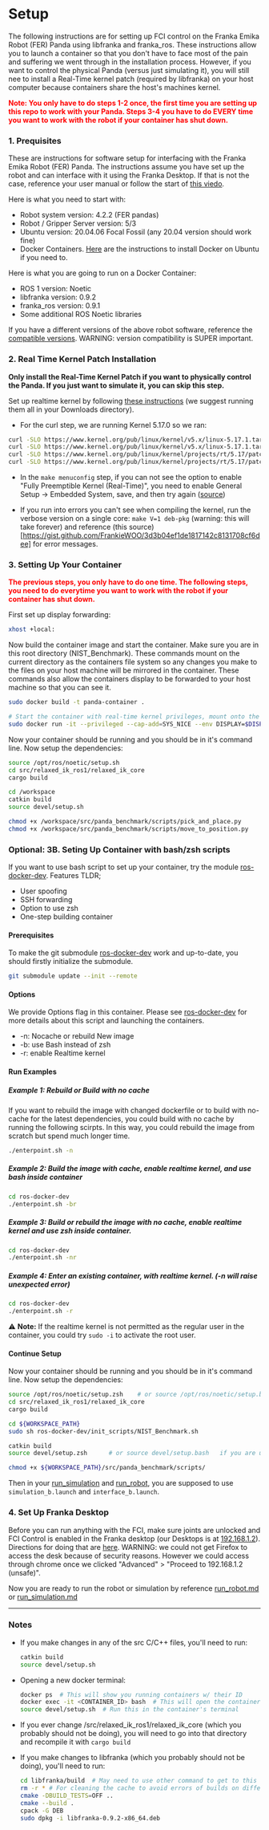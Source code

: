 # Setup 

The following instructions are for setting up FCI control on the Franka Emika Robot (FER) Panda using libfranka and franka_ros. These instructions allow you to launch a container so that you don't have to face most of the pain and suffering we went through in the installation process. However, if you want to control the physical Panda (versus just simulating it), you will still nee to install a Real-Time kernel patch (required by libfranka) on your host computer because containers share the host's machines kernel.

<span style="color:red"> **Note: You only have to do steps 1-2 once, the first time you are setting up this repo to work with your Panda. Steps 3-4 you have to do EVERY time you want to work with the robot if your container has shut down.**</span>



### 1. Prequisites
These are instructions for software setup for interfacing with the Franka Emika Robot (FER) Panda. The instructions assume you have set up the robot and can interface with it using the Franka Desktop. If that is not the case, reference your user manual or follow the start of [this viedo](https://youtu.be/91wFDNHVXI4?si=_RWVrXJ0wC-qe6NI).

Here is what you need to start with:
* Robot system version: 4.2.2 (FER pandas)
* Robot / Gripper Server version: 5/3
* Ubuntu version: 20.04.06 Focal Fossil (any 20.04 version should work fine)
* Docker Containers. [Here](https://docs.docker.com/engine/install/ubuntu/) are the instructions to install Docker on Ubuntu if you need to.


Here is what you are going to run on a Docker Container:
* ROS 1 version: Noetic
* libfranka version: 0.9.2
* franka_ros version: 0.9.1
* Some additional ROS Noetic libraries

If you have a different versions of the above robot software, reference the [compatible versions](https://frankaemika.github.io/docs/compatibility.html). WARNING: version compatibility is SUPER important.


### 2. Real Time Kernel Patch Installation
**Only install the Real-Time Kernel Patch if you want to physically control the Panda. If you just want to simulate it, you can skip this step.**

Set up realtime kernel by following [these instructions](https://frankaemika.github.io/docs/installation_linux.html#setting-up-the-real-time-kernel) (we suggest running them all in your Downloads directory).
* For the curl step, we are running Kernel 5.17.0 so we ran:
```bash
curl -SLO https://www.kernel.org/pub/linux/kernel/v5.x/linux-5.17.1.tar.xz
curl -SLO https://www.kernel.org/pub/linux/kernel/v5.x/linux-5.17.1.tar.sign
curl -SLO https://www.kernel.org/pub/linux/kernel/projects/rt/5.17/patch-5.17.1-rt17.patch.xz
curl -SLO https://www.kernel.org/pub/linux/kernel/projects/rt/5.17/patch-5.17.1-rt17.patch.sign
```

* In the `make menuconfig` step, if you can not see the option to enable  "Fully Preemptible Kernel (Real-Time)", you need to enable General Setup -> Embedded System, save, and then try again ([source](https://unix.stackexchange.com/questions/582075/trouble-selecting-fully-preemptible-kernel-real-time-when-configuring-compil))

* If you run into errors you can't see when compiling the kernel, run the verbose version on a single core: `make V=1 deb-pkg` (warning: this will take forever) and reference (this source)[https://gist.github.com/FrankieWOO/3d3b04ef1de1817142c8131708cf6dee] for error messages.


### 3. Setting Up Your Container
<span style="color:red"> **The previous steps, you only have to do one time. The following steps, you need to do everytime you want to work with the robot if your container has shut down.** </span>


First set up display forwarding:
```bash
xhost +local:
```
Now  build the container image and start the container. Make sure you are in this root directory (NIST_Benchmark). These commands mount on the current directory as the containers file system so any changes you make to the files on your host machine will be mirrored in the container. These commands also allow the containers display to be forwarded to your host machine so that you can see it.
```bash
sudo docker build -t panda-container .

# Start the container with real-time kernel privileges, mount onto the current directory, and allow display forwarding
sudo docker run -it --privileged --cap-add=SYS_NICE --env DISPLAY=$DISPLAY -v /tmp/.X11-unix:/tmp/.X11-unix -v $(pwd):/workspace --net=host panda-container
```

Now your container should be running and you should be in it's command line. Now setup the dependencies:
```bash
source /opt/ros/noetic/setup.sh
cd src/relaxed_ik_ros1/relaxed_ik_core
cargo build

cd /workspace
catkin build
source devel/setup.sh

chmod +x /workspace/src/panda_benchmark/scripts/pick_and_place.py
chmod +x /workspace/src/panda_benchmark/scripts/move_to_position.py

```

### Optional: 3B. Seting Up Container with bash/zsh scripts
If you want to use bash script to set up your container, try the module [ros-docker-dev](../ros-docker-dev).
Features TLDR;
 * User spoofing
 * SSH forwarding
 * Option to use zsh
 * One-step building container

#### Prerequisites
To make the git submodule [ros-docker-dev](../ros-docker-dev) work and up-to-date, you should firstly
initialize the submodule.
```bash
git submodule update --init --remote
```
#### Options
We provide Options flag in this container. Please see [ros-docker-dev](../ros-docker-dev/README.md) for more details about this script and launching the containers.
 * -n: Nocache or rebuild New image
 * -b: use Bash instead of zsh
 * -r: enable Realtime kernel

#### Run Examples
##### Example 1: Rebuild or Build with no cache
If you want to rebuild the image with changed dockerfile or to build with no-cache for the latest dependencies, you could build with no cache by running the following scirpts. In this way, you could rebuild the image from scratch but spend much longer time.
```bash
./enterpoint.sh -n
```
##### Example 2: Build the image with cache, enable realtime kernel, and use bash inside container
```bash
cd ros-docker-dev
./enterpoint.sh -br
```

##### Example 3: Build or rebuild the image with no cache, enable realtime kernel and use zsh inside container. 
```bash
cd ros-docker-dev
./enterpoint.sh -nr
```
##### Example 4: Enter an existing container, with realtime kernel. (-n will raise unexpected error)
```bash
cd ros-docker-dev
./enterpoint.sh -r
```

:warning: **Note:** If the realtime kernel is not permitted as the regular user in the container, you could try `sudo -i` to activate the root user.

#### Continue Setup
Now your container should be running and you should be in it's command line. Now setup the dependencies:
```bash
source /opt/ros/noetic/setup.zsh    # or source /opt/ros/noetic/setup.bash   if you are using bash
cd src/relaxed_ik_ros1/relaxed_ik_core
cargo build

cd ${WORKSPACE_PATH}
sudo sh ros-docker-dev/init_scripts/NIST_Benchmark.sh

catkin build
source devel/setup.zsh      # or source devel/setup.bash   if you are using bash

chmod +x ${WORKSPACE_PATH}/src/panda_benchmark/scripts/
```

Then in your [run_simulation](./run_simulation.md) and [run_robot](./run_robot.md), you are supposed to use `simulation_b.launch` and `interface_b.launch`.

### 4. Set Up Franka Desktop
Before you can run anything with the FCI, make sure joints are unlocked and FCI Control is enabled in the Franka desktop (our Desktops is at [192.168.1.2](https://192.168.1.2/desk/)). Directions for doing that are [here](https://youtu.be/91wFDNHVXI4?si=4-ZArdrxOMAiCc5H&t=484). WARNING: we could not get Firefox to access the desk because of security reasons. However we could access through chrome once we clicked "Advanced" > "Proceed to 192.168.1.2 (unsafe)".

Now you are ready to run the robot or simulation by reference [run_robot.md](/doc/run_robot.md) or [run_simulation.md](/doc/run_simulation.md)



---

###  Notes

* If you make changes in any of the src C/C++ files, you'll need to run:

    ```bash
    catkin build
    source devel/setup.sh
    ```
* Opening a new docker terminal:
    ```bash
    docker ps  # This will show you running containers w/ their ID
    docker exec -it <CONTAINER_ID> bash  # This will open the container's terminal
    source devel/setup.sh  # Run this in the container's terminal
    ```

* If you ever change  /src/relaxed_ik_ros1/relaxed_ik_core (which you probably should not be doing), you will need to go into that directory and recompile it with `cargo build`

* If you make changes to libfranka (which you probably should not be doing), you'll need to run:
    ``` bash
    cd libfranka/build  # May need to use other command to get to this directory
    rm -r * # For cleaning the cache to avoid errors of builds on different machines
    cmake -DBUILD_TESTS=OFF .. 
    cmake --build .
    cpack -G DEB
    sudo dpkg -i libfranka-0.9.2-x86_64.deb
    ```
